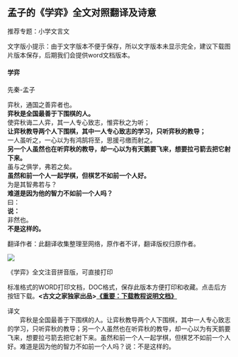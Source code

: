 ## 孟子的《学弈》全文对照翻译及诗意

推荐专题：小学文言文

文字版小提示：由于文字版本不便于保存，所以文字版本未显示完全，建议下载图片版本保存，后期我们会提供word文档版本。

#### 学弈

先秦-孟子

弈秋，通国之善弈者也。  
	**弈秋是全国最善于下围棋的人。**  
使弈秋诲二人弈，其一人专心致志，惟弈秋之为听；  
	**让弈秋教导两个人下围棋，其中一人专心致志的学习，只听弈秋的教导；**  
一人虽听之，一心以为有鸿鹄将至，思援弓缴而射之。  
	**另一个人虽然也在听弈秋的教导，却一心以为有天鹅要飞来，想要拉弓箭去把它射下来。**  
虽与之俱学，弗若之矣。  
	**虽然和前一个人一起学棋，但棋艺不如前一个人好。**  
为是其智弗若与？  
	**难道是因为他的智力不如前一个人吗？**  
曰：  
**说：**  
非然也。  
**不是这样的。**

翻译作者：此翻译收集整理至网络，原作者不详，翻译版权归原作者。

![](https://www.cngwzj.com/mb/images/download.png)

《学弈》全文注音拼音版，可直接打印

标准格式的WORD打印文档，DOC格式，保存此版本方便打印和收藏。点击后方按钮下载。**<古文之家独家出品>[《重要：下载教程说明文档》](https://www.cngwzj.com/qwwd/3205.html)**

译文  
　　弈秋是全国最善于下围棋的人。让弈秋教导两个人下围棋，其中一人专心致志的学习，只听弈秋的教导；另一个人虽然也在听弈秋的教导，却一心以为有天鹅要飞来，想要拉弓箭去把它射下来。虽然和前一个人一起学棋，但棋艺不如前一个人好。难道是因为他的智力不如前一个人吗？说：不是这样的。